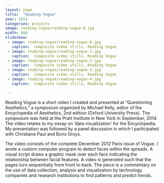 ```yaml
---
layout: page
title:  "Reading Vogue"
year: 2014
categories: projects
image: reading-vogue/reading-vogue-0.jpg
width: 600
slideshow:
 - image: reading-vogue/reading-vogue-0.jpg
   caption:  Composite video stills, Reading Vogue 
 - image: reading-vogue/reading-vogue-1.jpg
   caption:  Composite video stills, Reading Vogue 
 - image: reading-vogue/reading-vogue-2.jpg
   caption:  Composite video stills, Reading Vogue
 - image: reading-vogue/reading-vogue-3.jpg
   caption:  Composite video stills, Reading Vogue
 - image: reading-vogue/reading-vogue-4.jpg
   caption:  Composite video stills, Reading Vogue

---
```


Reading Vogue is a short video I created and presented at “Questioning Aesthetics,” a symposium organized by Michael Kelly, editor of the Encyclopedia of Aesthetics, 2nd edition (Oxford University Press). The symposium was held at the Pratt Institute in New York in September, 2014. The video relates to my essay on ‘data visualization’ for the Encyclopedia. My presentation was followed by a panel discussion in which I participated with Christiane Paul and Boris Groys.

The video consists of the complete December 2012 Paris issue of Vogue. I wrote a custom computer program to detect faces within the spreads. A visual script draws a graphic mask over each face indicating the relationship between facial features. A video is generated such that the pages turn sequentially from front to back. The piece is a commentary on the use of data collection, analysis and visualization by technology companies and research institutions to find patterns and predict trends. 
